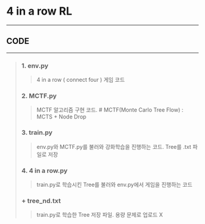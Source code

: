 # 4 in a row RL
------------
## CODE
------------
> ### 1. env.py
> > 4 in a row ( connect four ) 게임 코드
> ### 2. MCTF.py
> > MCTF 알고리즘 구현 코드. # MCTF(Monte Carlo Tree Flow) : MCTS + Node Drop
> ### 3. train.py
> > env.py와 MCTF.py를 불러와 강화학습을 진행하는 코드. Tree를 .txt 파일로 저장
> ### 4. 4 in a row.py
> > train.py로 학습시킨 Tree를 불러와 env.py에서 게임을 진행하는 코드
> ### + tree_nd.txt
> > train.py로 학습한 Tree 저장 파일. 용량 문제로 업로드 X
